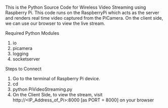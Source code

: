 This is the Python Source Code for Wireless Video Streaming using Raspberry Pi. This code runs on the RaspberryPi which acts as the server and renders real time video captured from the PiCamera. On the client side, we can use our browser to view the live stream.

Required Python Modules
1) io
2) picamera
3) logging 
4) socketserver 

Steps to Connect 
1) Go to the terminal of Raspberry Pi device. 
2) cd <directory> 
3) python PiVideoStreaming.py 
4) On the Client Side, to view the stream, visit http://<IP_Address_of_Pi>:8000 [as PORT = 8000] on your browser    

